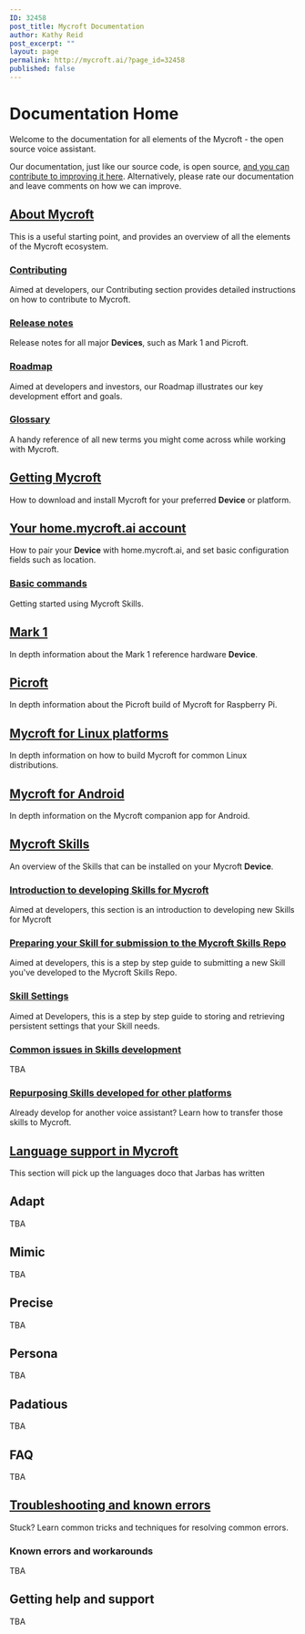 ```yaml
---
ID: 32458
post_title: Mycroft Documentation
author: Kathy Reid
post_excerpt: ""
layout: page
permalink: http://mycroft.ai/?page_id=32458
published: false
---
```

# Documentation Home

Welcome to the documentation for all elements of the Mycroft - the open source voice assistant.

Our documentation, just like our source code, is open source, [and you can contribute to improving it here](https://github.com/MycroftAI/docs-rewrite). Alternatively, please rate our documentation and leave comments on how we can improve.

## [About Mycroft](/01.about-mycroft/01.about-mycroft.md)

This is a useful starting point, and provides an overview of all the elements of the Mycroft ecosystem.

### [Contributing](/01.about-mycroft/02.contributing.md)

Aimed at developers, our Contributing section provides detailed instructions on how to contribute to Mycroft.

### [Release notes](/01.about-mycroft/03.release-notes.md)

Release notes for all major **Devices**, such as Mark 1 and Picroft.

### [Roadmap](/01.about-mycroft/04.roadmap.md)

Aimed at developers and investors, our Roadmap illustrates our key development effort and goals.

### [Glossary](/01.about-mycroft/05.glossary.md)

A handy reference of all new terms you might come across while working with Mycroft.

## [Getting Mycroft](/02.getting-mycroft/02.getting-mycroft.md)

How to download and install Mycroft for your preferred **Device** or platform.

## [Your home.mycroft.ai account](/03.your-home.mycoft.ai-account/01.your-home.mycroft-account.md)

How to pair your **Device** with home.mycroft.ai, and set basic configuration fields such as location.

### [Basic commands](/03.your-home.mycoft.ai-account/02.basic-commands.md)

Getting started using Mycroft Skills.

## [Mark 1](/05.mark-1/01.mark-1-overview.md)

In depth information about the Mark 1 reference hardware **Device**.

## [Picroft](/06.picroft/01.picroft-overview.md)

In depth information about the Picroft build of Mycroft for Raspberry Pi.

## [Mycroft for Linux platforms](/07.mycroft-for-linux/01.linux-overview.md)

In depth information on how to build Mycroft for common Linux distributions.

## [Mycroft for Android](/08.mycroft-for-android/01.android-overview.md)

In depth information on the Mycroft companion app for Android.

## [Mycroft Skills](/09.mycroft-skills/01.skills-overview.md)

An overview of the Skills that can be installed on your Mycroft **Device**.

### [Introduction to developing Skills for Mycroft](Introduction-to-developing-Skills.md)

Aimed at developers, this section is an introduction to developing new Skills for Mycroft

### [Preparing your Skill for submission to the Mycroft Skills Repo](Preparing-your-Skill-for-submission-to-theMycroft-Skills-Repo.md)

Aimed at developers, this is a step by step guide to submitting a new Skill you've developed to the Mycroft Skills Repo.

### [Skill Settings](Skill-Settings.md)

Aimed at Developers, this is a step by step guide to storing and retrieving persistent settings that your Skill needs.

### [Common issues in Skills development](/09.mycroft-skills/03.common-issues-skills-development.md)

TBA

### [Repurposing Skills developed for other platforms](/09.mycroft-skills/04.repurposing-skills-from-other-platforms.md)

Already develop for another voice assistant? Learn how to transfer those skills to Mycroft.

## [Language support in Mycroft](Language-support-in-Mycroft.md)

This section will pick up the languages doco that Jarbas has written

## Adapt

TBA

## Mimic

TBA

## Precise

TBA

## Persona

TBA

## Padatious

TBA

## FAQ

TBA

## [Troubleshooting and known errors](Troubleshooting-and-known-errors.md)

Stuck? Learn common tricks and techniques for resolving common errors. 

### Known errors and workarounds

TBA
## Getting help and support

TBA
